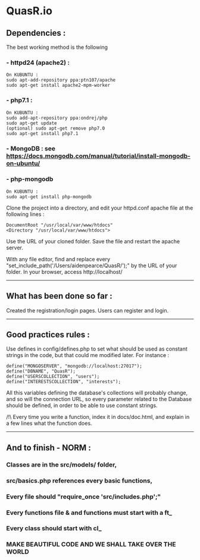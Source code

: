 # QuasR.io

## Dependencies :

The best working method is the following

### - httpd24 (apache2) :

```
On KUBUNTU :
sudo apt-add-repository ppa:ptn107/apache
sudo apt-get install apache2-mpm-worker
```

### - php7.1 :

```
On KUBUNTU :
sudo add-apt-repository ppa:ondrej/php
sudo apt-get update
(optional) sudo apt-get remove php7.0
sudo apt-get install php7.1
```

### - MongoDB : see https://docs.mongodb.com/manual/tutorial/install-mongodb-on-ubuntu/

### - php-mongodb

```
On KUBUNTU :
sudo apt-get install php-mongodb
```

Clone the project into a directory, and edit your httpd.conf apache file at the following lines :

```
DocumentRoot "/usr/local/var/www/htdocs"
<Directory "/usr/local/var/www/htdocs">
```

Use the URL of your cloned folder.
Save the file and restart the apache server.

With any file editor, find and replace every "set_include_path('/Users/aidenpearce/QuasR/');" by the URL of your folder.
In your browser, access http://localhost/

____________________________________

## What has been done so far :

Created the registration/login pages.
Users can register and login.

____________________________________

## Good practices rules :

Use defines in config/defines.php to set what should be used as constant strings in the code, but that could me modified later.
For instance :

```
define("MONGOSERVER", "mongodb://localhost:27017");
define("DBNAME", "QuasR");
define("USERSCOLLECTION", "users");
define("INTERESTSCOLLECTION", "interests");
```

All this variables defining the database's collections will probably change, and so will the connection URL, so every parameter related to
the Database should be defined, in order to be able to use constant strings.

/!\ Every time you write a function, index it in docs/doc.html, and explain in a few lines what the function does.

____________________________________

## And to finish - NORM :

### Classes are in the src/models/ folder,
### src/basics.php references every basic functions,
### Every file should "require_once 'src/includes.php';"
### Every functions file & and functions must start with a ft_
### Every class should start with cl_
### MAKE BEAUTIFUL CODE AND WE SHALL TAKE OVER THE WORLD
